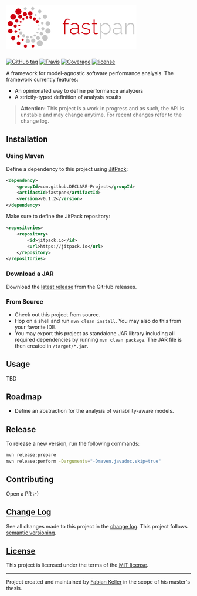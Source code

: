 # ![fastpan](fastpan-logo.png?raw=true "fastpan")

[![GitHub tag](https://img.shields.io/github/tag/DECLARE-Project/fastpan.svg?maxAge=30)](https://github.com/DECLARE-Project/fastpan/releases)
[![Travis](https://img.shields.io/travis/DECLARE-Project/fastpan.svg?maxAge=30)](https://travis-ci.org/DECLARE-Project/fastpan)
[![Coverage](https://img.shields.io/codecov/c/github/DECLARE-Project/fastpan.svg?maxAge=30)](https://codecov.io/gh/DECLARE-Project/fastpan)
[![license](https://img.shields.io/github/license/DECLARE-Project/fastpan.svg?maxAge=30)](LICENSE)

A framework for model-agnostic software performance analysis. The framework currently features:

- An opinionated way to define performance analyzers
- A strictly-typed definition of analysis results 

> **Attention:** This project is a work in progress and as such, the API is unstable and may change anytime. For recent changes refer to the change log.


## Installation

### Using Maven

Define a dependency to this project using [JitPack](https://jitpack.io/#DECLARE-Project/fastpan):

```xml
<dependency>
    <groupId>com.github.DECLARE-Project</groupId>
    <artifactId>fastpan</artifactId>
    <version>v0.1.2</version>
</dependency>
```

Make sure to define the JitPack repository: 

```xml
<repositories>
    <repository>
        <id>jitpack.io</id>
        <url>https://jitpack.io</url>
    </repository>
</repositories>
```


### Download a JAR

Download the [latest release](https://github.com/DECLARE-Project/fastpan/releases/latest) from the GitHub releases.

### From Source

- Check out this project from source.
- Hop on a shell and run `mvn clean install`. You may also do this from your favorite IDE.
- You may export this project as standalone JAR library including all required dependencies by running `mvn clean package`. The JAR file is then created in `/target/*.jar`.


## Usage

TBD


## Roadmap

- Define an abstraction for the analysis of variability-aware models.


## Release

To release a new version, run the following commands:

```sh
mvn release:prepare
mvn release:perform -Darguments="-Dmaven.javadoc.skip=true"
```


## Contributing

Open a PR :-)


## [Change Log](CHANGELOG.md)

See all changes made to this project in the [change log](CHANGELOG.md). This project follows [semantic versioning](http://semver.org/).


## [License](LICENSE)

This project is licensed under the terms of the [MIT license](LICENSE).


---

Project created and maintained by [Fabian Keller](http://www.fabian-keller.de) in the scope of his master's thesis.